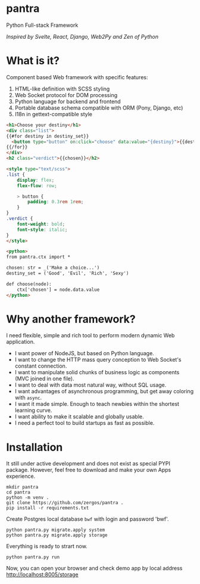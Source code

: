 # pantra
Python Full-stack Framework

*Inspired by Svelte, React, Django, Web2Py and Zen of Python*

# What is it?

Component based Web framework with specific features:
1. HTML-like definition with SCSS styling
2. Web Socket protocol for DOM processing
3. Python language for backend and frontend
4. Portable database schema compatible with ORM (Pony, Django, etc)
5. I18n in gettext-compatible style  

```HTML
<h1>Choose your destiny</h1>
<div class="list">
{{#for destiny in destiny_set}}
  <button type="button" on:click="choose" data:value="{destiny}">{{destiny}}</button>
{{/for}}
</div>
<h2 class="verdict">{{chosen}}</h2>

<style type="text/scss">
.list {
    display: flex;
    flex-flow: row;

    > button {
        padding: 0.3rem 1rem;
    }
}
.verdict {
    font-weight: bold;
    font-style: italic;
}
</style>

<python>
from pantra.ctx import *

chosen: str = _('Make a choice...')
destiny_set = ('Good', 'Evil', 'Rich', 'Sexy')

def choose(node):
    ctx['chosen'] = node.data.value
</python>
```

# Why another framework?

I need flexible, simple and rich tool to perform modern dynamic Web application.
  - I want power of NodeJS, but based on Python language.
  - I want to change the HTTP mass query conception to Web Socket's constant connection.
  - I want to manipulate solid chunks of business logic as components (MVC joined in one file).
  - I want to deal with data most natural way, without SQL usage.
  - I want advantages of asynchronous programming, but get away coloring with `async`.
  - I want it made simple. Enough to teach newbies within the shortest learning curve.
  - I want ability to make it scalable and globally usable.
  - I need a perfect tool to build startups as fast as possible.

# Installation

It still under active development and does not exist as special PYPI package.
However, feel free to download and make your own Apps experience.

```commandline
mkdir pantra
cd pantra
python -m venv .
git clone https://github.com/zergos/pantra .
pip install -r requirements.txt 
```
Create Postgres local database `bwf` with login and password 'bwf'.
```commandline
python pantra.py migrate.apply system
python pantra.py migrate.apply storage
```
Everything is ready to strart now.
```commandline
python pantra.py run
```

Now, you can open your browser and check demo app by local address <http://localhost:8005/storage>